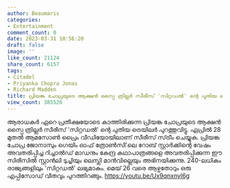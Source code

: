 ```yaml
---
author: Beaumaris
categories:
- Entertainment
comment_count: 0
date: 2023-03-31 10:56:20
draft: false
image: ''
like_count: 21124
share_count: 6157
tags:
- Citadel
- Priyanka Chopra Jonas
- Richard Madden
title: പ്രിയങ്ക ചോപ്രയുടെ ആക്ഷൻ സ്പൈ ത്രില്ലർ സീരീസ് 'സിറ്റഡല്‍' ന്റെ പുതിയ ട്രെയിലര്‍
view_count: 385526
---
```


ആരാധകര്‍ ഏറെ പ്രതീക്ഷയോടെ കാത്തിരിക്കുന്ന പ്രിയങ്ക ചോപ്രയുടെ ആക്ഷൻ സ്പൈ ത്രില്ലർ സീരീസ് 'സിറ്റഡല്‍' ന്റെ പുതിയ ട്രെയിലര്‍ പുറത്തുവിട്ടു. ഏപ്രില്‍ 28 മുതല്‍ ആമസോണ്‍ പ്രൈം വീഡിയോയിലാണ് സീരീസ് സ്‍ട്രീം ചെയ്യുക. പ്രിയങ്ക ചോപ്ര ജോനാസും ഗെയിം ഓഫ് ത്രോൺസി'ലെ റോബ് സ്റ്റാർക്കിന്റെ വേഷം അവതരിപ്പിച്ച റിച്ചാൽഡ് മാഡനും കേന്ദ്ര കഥാപാത്രങ്ങളെ അവതരിപ്പിക്കുന്ന ഈ സിരീസിൽ സ്റ്റാൻലി ടുച്ചിയും ലെസ്ലി മാൻവില്ലെയും അഭിനയിക്കുന്നു. 240-ലധികം രാജ്യങ്ങളിലും 'സിറ്റഡൽ' ലഭ്യമാകും. മെയ് 26 വരെ ആഴ്ചതോറും ഒരു എപ്പിസോഡ് വീതവും പുറത്തിറങ്ങും. https://youtu.be/Ux9qnxnyl6g